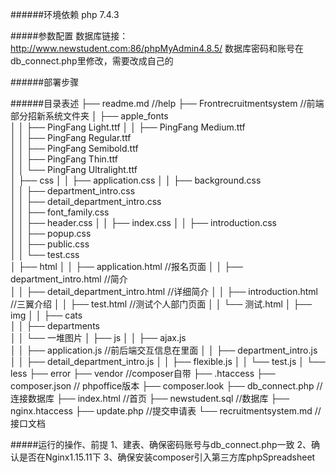 ######环境依赖
php 7.4.3

#####参数配置
数据库链接：http://www.newstudent.com:86/phpMyAdmin4.8.5/
数据库密码和账号在 db_connect.php里修改，需要改成自己的


######部署步骤


######目录表述
├── readme.md             //help
├── Frontrecruitmentsystem   //前端部分招新系统文件夹
│   ├── apple_fonts                            
│   │   ├── PingFang Light.ttf
│   │   ├── PingFang Medium.ttf               
│   │   ├── PingFang Regular.ttf         
│   │   ├── PingFang Semibold.ttf          
│   │   ├── PingFang Thin.ttf           
│   │   └── PingFang Ultralight.ttf    
│   ├── css
│   │   ├── application.css
│   │   ├── background.css              
│   │   ├── department_intro.css       
│   │   ├── detail_department_intro.css             
│   │   ├── font_family.css          
│   │   ├── header.css
│   │   ├── index.css
│   │   ├── introduction.css               
│   │   ├── popup.css       
│   │   ├── public.css          
│   │   └── test.css       
│   ├──  html
│   │   ├── application.html  //报名页面
│   │   ├── department_intro.html //简介       
│   │   ├── detail_department_intro.html  //详细简介
│   │   ├── introduction.html  //三翼介绍
│   │   ├── test.html        //测试个人部门页面
│   │   └── 测试.html
│   ├── img
│   │   ├── cats        
│   │   ├── departments  
│   │   └── 一堆图片
│   ├── js
│   │   ├── ajax.js      
│   │   ├── application.js  //前后端交互信息在里面
│   │   ├── department_intro.js  
│   │   ├── detail_department_intro.js
│   │   ├── flexible.js
│   │   └── test.js
│   └──  less
├── error
├── vendor  //composer自带
├── .htaccess
├── composer.json             // phpoffice版本
├── composer.look
├── db_connect.php       //连接数据库
├── index.html             //首页
├── newstudent.sql               //数据库
├── nginx.htaccess
├── update.php            //提交申请表
└── recruitmentsystem.md                  //接口文档


#####运行的操作、前提
1、建表、确保密码账号与db_connect.php一致
2、确认是否在Nginx1.15.11下
3、确保安装composer引入第三方库phpSpreadsheet